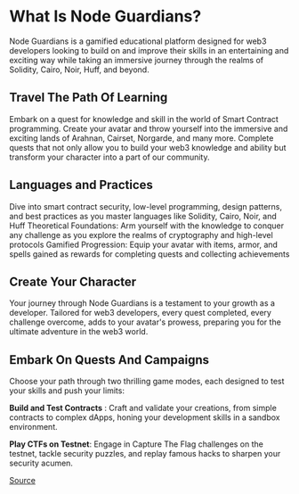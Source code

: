 # What Is Node Guardians?

Node Guardians is a gamified educational platform designed for web3 developers looking to build on and improve their skills in an entertaining and exciting way while taking an immersive journey through the realms of Solidity, Cairo, Noir, Huff, and beyond.

## Travel The Path Of Learning
Embark on a quest for knowledge and skill in the world of Smart Contract programming. Create your avatar and throw yourself into the immersive and exciting lands of Arahnan, Cairset, Norgarde, and many more. Complete quests that not only allow you to build your web3 knowledge and ability but transform your character into a part of our community.

## Languages and Practices
Dive into smart contract security, low-level programming, design patterns, and best practices as you master languages like Solidity, Cairo, Noir, and Huff
Theoretical Foundations: Arm yourself with the knowledge to conquer any challenge as you explore the realms of cryptography and high-level protocols
Gamified Progression: Equip your avatar with items, armor, and spells gained as rewards for completing quests and collecting achievements

## Create Your Character
Your journey through Node Guardians is a testament to your growth as a developer. Tailored for web3 developers, every quest completed, every challenge overcome, adds to your avatar's prowess, preparing you for the ultimate adventure in the web3 world.

## Embark On Quests And Campaigns
Choose your path through two thrilling game modes, each designed to test your skills and push your limits:

**Build and Test Contracts** : Craft and validate your creations, from simple contracts to complex dApps, honing your development skills in a sandbox environment.

**Play CTFs on Testnet**: Engage in Capture The Flag challenges on the testnet, tackle security puzzles, and replay famous hacks to sharpen your security acumen.

[Source](https://nodeguardians.io/what-is-nodeguardians)